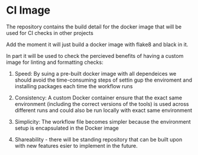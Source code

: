 # CI Image 

The repository contains the build detail for the docker image that will be used for CI checks in other projects 

Add the moment it will just build a docker image with flake8 and black in it.

In part it will be used to check the percieved  benefits of having a custom image for linting and formatting checks:

1. Speed: By suing a pre-built docker image with all dependeices we should avoid the time-consuming steps of settin gup the enviroment and installing packages each time the workflow runs 

2. Consistency: A custom Docker container ensure that the exact same environment (including the correct versions of the tools) is used across different runs and could also be run locally with exact same environment 

3. Simplicity: The workflow file becomes simpler because the environment setup is encapsulated in the Docker image 

4. Shareability - there will be standing repository that can be built upon with new features esier to implement in the future. 





